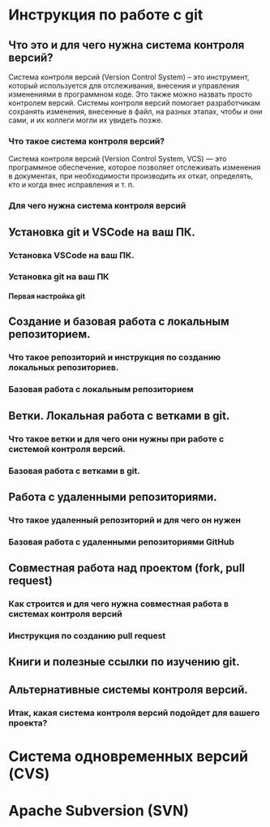 # Инструкция по работе с git

## Что это и для чего нужна система контроля версий?

Система контроля версий (Version Control System) – это инструмент, который используется для отслеживания, внесения и управления изменениями в программном коде. Это также можно назвать просто контролем версий.
Системы контроля версий помогает разработчикам сохранять изменения, внесенные в файл, на разных этапах, чтобы и они сами, и их коллеги могли их увидеть позже.

### Что такое система контроля версий?

Система контроля версий (Version Control System, VCS) — это программное обеспечение, которое позволяет отслеживать изменения в документах, при необходимости производить их откат, определять, кто и когда внес исправления и т. п.

### Для чего нужна система контроля версий

## Установка git и VSCode на ваш ПК.

### Установка VSCode на ваш ПК.

### Установка git на ваш ПК

#### Первая настройка git

## Создание и базовая работа с локальным репозиторием.

### Что такое репозиторий и инструкция по созданию локальных репозиториев.

### Базовая работа с локальным репозиторием

## Ветки. Локальная работа с ветками в git.

### Что такое ветки и для чего они нужны при работе с системой контроля версий.

### Базовая работа с ветками в git.

## Работа с удаленными репозиториями.

### Что такое удаленный репозиторий и для чего он нужен

### Базовая работа с удаленными репозиториями GitHub

## Совместная работа над проектом (fork, pull request)

### Как строится и для чего нужна совместная работа в системах контроля версий

### Инструкция по созданию pull request

## Книги и полезные ссылки по изучению git.

## Альтернативные системы контроля версий.

### Итак, какая система контроля версий подойдет для вашего проекта?

# Система одновременных версий (CVS)

# Apache Subversion (SVN)

